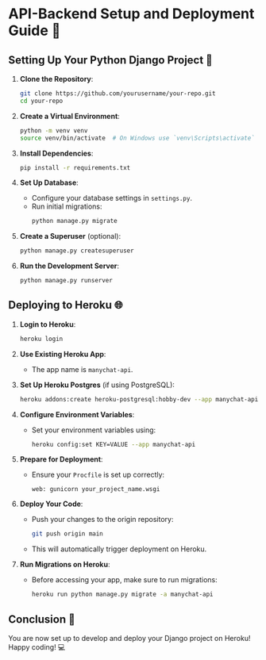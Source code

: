 # API-Backend Setup and Deployment Guide 🚀

## Setting Up Your Python Django Project 🐍

1. **Clone the Repository**:
   ```bash
   git clone https://github.com/yourusername/your-repo.git
   cd your-repo
   ```

2. **Create a Virtual Environment**:
   ```bash
   python -m venv venv
   source venv/bin/activate  # On Windows use `venv\Scripts\activate`
   ```

3. **Install Dependencies**:
   ```bash
   pip install -r requirements.txt
   ```

4. **Set Up Database**:
   - Configure your database settings in `settings.py`.
   - Run initial migrations:
     ```bash
     python manage.py migrate
     ```

5. **Create a Superuser** (optional):
   ```bash
   python manage.py createsuperuser
   ```

6. **Run the Development Server**:
   ```bash
   python manage.py runserver
   ```

## Deploying to Heroku 🌐

1. **Login to Heroku**:
   ```bash
   heroku login
   ```

2. **Use Existing Heroku App**:
   - The app name is `manychat-api`.

3. **Set Up Heroku Postgres** (if using PostgreSQL):
   ```bash
   heroku addons:create heroku-postgresql:hobby-dev --app manychat-api
   ```

4. **Configure Environment Variables**:
   - Set your environment variables using:
     ```bash
     heroku config:set KEY=VALUE --app manychat-api
     ```

5. **Prepare for Deployment**:
   - Ensure your `Procfile` is set up correctly:
     ```
     web: gunicorn your_project_name.wsgi
     ```

6. **Deploy Your Code**:
   - Push your changes to the origin repository:
     ```bash
     git push origin main
     ```
   - This will automatically trigger deployment on Heroku.

7. **Run Migrations on Heroku**:
   - Before accessing your app, make sure to run migrations:
     ```bash
     heroku run python manage.py migrate -a manychat-api
     ```

## Conclusion 🎉

You are now set up to develop and deploy your Django project on Heroku! Happy coding! 💻
